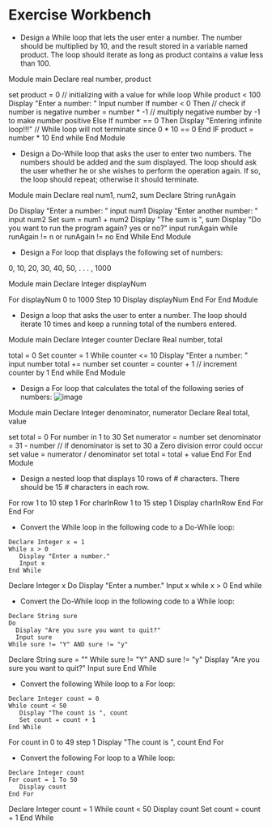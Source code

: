# Exercise Workbench
* Design a While loop that lets the user enter a number. The number should be multiplied by 10, and the result stored in a variable named product. The loop should iterate as long as product contains a value less than 100.

Module main
   Declare real number, product

   set product = 0 // initializing with a value for while loop
   While product < 100
      Display "Enter a number: "
      Input number
      If number < 0 Then // check if number is negative
         number = number * -1 // multiply negative number by -1 to make number positive
      Else If number == 0 Then
         Display "Entering infinite loop!!!" // While loop will not terminate since 0 * 10 == 0
      End IF
      product = number * 10
   End while
End Module

* Design a Do-While loop that asks the user to enter two numbers. The numbers should be added and the sum displayed. The loop should ask the user whether he or she wishes to perform the operation again. If so, the loop should repeat; otherwise it should terminate.

Module main
   Declare real num1, num2, sum
   Declare String runAgain

   Do
      Display "Enter a number: "
      input num1
      Display "Enter another number: "
      input num2
      Set sum = num1 + num2
      Display "The sum is ", sum
      Display "Do you want to run the program again? yes or no?"
      input runAgain
   while runAgain != n or runAgain != no
   End While
End Module


* Design a For loop that displays the following set of numbers:

0, 10, 20, 30, 40, 50, . . . , 1000

Module main
   Declare Integer displayNum

   For displayNum 0 to 1000 Step 10
      Display displayNum
   End For
End Module

* Design a loop that asks the user to enter a number. The loop should iterate 10 times and keep a running total of the numbers entered.

Module main
   Declare Integer counter
   Declare Real number, total

   total = 0
   Set counter = 1
   While counter <= 10
      Display "Enter a number: "
      input number
      total += number
      set counter = counter + 1 // increment counter by 1
   End while
End Module

* Design a For loop that calculates the total of the following series of numbers:
![image](https://user-images.githubusercontent.com/47218880/67423054-31740800-f599-11e9-9565-031c1f729e1c.png)

Module main
   Declare Integer denominator, numerator
   Declare Real total, value

   set total = 0
   For number in 1 to 30
      Set numerator = number
      set denominator = 31 - number // if denominator is set to 30 a Zero division error could occur
      set value = numerator / denominator
      set total = total + value
   End For
End Module

* Design a nested loop that displays 10 rows of # characters. There should be 15 # characters in each row.

For row 1 to 10 step 1
   For charInRow 1 to 15 step 1
      Display charInRow
   End For
End For

* Convert the While loop in the following code to a Do-While loop:
```
Declare Integer x = 1
While x > 0
   Display "Enter a number."
   Input x
End While
```

Declare Integer x
Do
   Display "Enter a number."
   Input x
while x > 0
End while

* Convert the Do-While loop in the following code to a While loop:
```
Declare String sure
Do
  Display "Are you sure you want to quit?"
  Input sure
While sure != "Y" AND sure != "y"
```
Declare String sure = ""
While sure != "Y" AND sure != "y"
  Display "Are you sure you want to quit?"
  Input sure
End While

* Convert the following While loop to a For loop:
```
Declare Integer count = 0
While count < 50
   Display "The count is ", count
   Set count = count + 1
End While
```

For count in 0 to 49 step 1
   Display "The count is ", count
End For

* Convert the following For loop to a While loop:
```
Declare Integer count
For count = 1 To 50
   Display count
End For
```

Declare Integer count = 1
While count < 50
   Display count
   Set count = count + 1
End While
